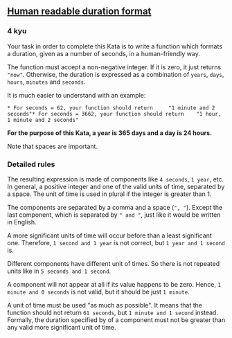 <h2><a href=https://www.codewars.com/kata/52742f58faf5485cae000b9a/train/java target="_blank">Human readable duration format</a></h2><h3>4 kyu</h3><p>Your task in order to complete this Kata is to write a function which formats a duration, given as a number of seconds, in a human-friendly way.</p><p>The function must accept a non-negative integer. If it is zero, it just returns <code>"now"</code>. Otherwise,  the duration is expressed as a combination of <code>years</code>, <code>days</code>, <code>hours</code>, <code>minutes</code> and <code>seconds</code>.</p><p>It is much easier to understand with an example:</p><pre><code class="language-text">* For seconds = 62, your function should return     "1 minute and 2 seconds"* For seconds = 3662, your function should return    "1 hour, 1 minute and 2 seconds"</code></pre><p><strong>For the purpose of this Kata, a year is 365 days and a day is 24 hours.</strong></p><p>Note that spaces are important.</p><h3 id="detailed-rules">Detailed rules</h3><p>The resulting expression is made of components like <code>4 seconds</code>, <code>1 year</code>, etc.  In general, a positive integer and one of the valid units of time, separated by a space. The unit of time is used in plural if the integer is greater than 1.</p><p>The components are separated by a comma and a space (<code>", "</code>). Except the last component, which is separated by <code>" and "</code>, just like it would be written in English. </p><p>A more significant units of time will occur before than a least significant one. Therefore, <code>1 second and 1 year</code> is not correct, but <code>1 year and 1 second</code> is.</p><p>Different components have different unit of times. So there is not repeated units like in <code>5 seconds and 1 second</code>.</p><p>A component will not appear at all if its value happens to be zero.  Hence, <code>1 minute and 0 seconds</code> is not valid, but it should be just <code>1 minute</code>.</p><p> A unit of time must be used "as much as possible". It means that the function should not return <code>61 seconds</code>, but <code>1 minute and 1 second</code> instead.  Formally, the duration specified by  of a component must not be greater than any valid more significant unit of time.</p>
